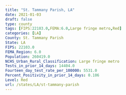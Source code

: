 ```yaml
---
title: "St. Tammany Parish, LA"
date: 2021-01-03
draft: false
type: county
tags: [FIPS:22103.0,FEMA:6.0,Large fringe metro,Red]
categories: [LA]
County: St. Tammany Parish
State: LA
FIPS: 22103.0
FEMA_Region: 6.0
Population: 260419.0
NCHS_Urban_Rural_Classification: Large fringe metro
Tests_in_prior_14_days: 14404.0
Fourteen_day_test_rate_per_100000: 5531.0
Percent_Positivity_in_prior_14_days: 0.106
Level: Red
url: /states/LA/st-tammany-parish
---
```



